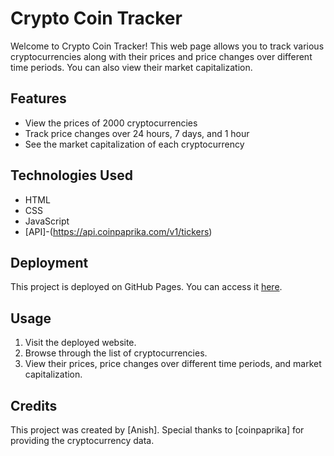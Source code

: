 
# Crypto Coin Tracker

Welcome to Crypto Coin Tracker! This web page allows you to track various cryptocurrencies along with their prices and price changes over different time periods. You can also view their market capitalization.

## Features

- View the prices of 2000 cryptocurrencies
- Track price changes over 24 hours, 7 days, and 1 hour
- See the market capitalization of each cryptocurrency

## Technologies Used

- HTML
- CSS
- JavaScript
- [API]-(https://api.coinpaprika.com/v1/tickers)

## Deployment

This project is deployed on GitHub Pages. You can access it [here](https://7anish.github.io/crypto-analysis-project/).

## Usage

1. Visit the deployed website.
2. Browse through the list of cryptocurrencies.
3. View their prices, price changes over different time periods, and market capitalization.



## Credits

This project was created by [Anish]. Special thanks to [coinpaprika] for providing the cryptocurrency data.
